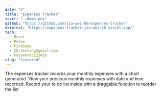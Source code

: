 ```yaml
---
date: "2"
title: "Expenses Tracker"
cover: "./demo.png"
github: "https://github.com/jia-wei-00/expenses-tracker"
external: "https://expenses-tracker-jia-wei-00.vercel.app/"
tech:
  - React
  - Redux
  - Firebase
  - ID:testing@gmail.com
  - Password:123456
slug: "featured"
---
```


The expenses tracker records your monthly expenses with a chart generated. View your previous monthly expenses with date and time recorded. Record your to do list inside with a draggable function to reorder the list
